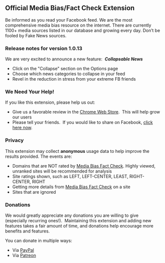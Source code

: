 ## Official Media Bias/Fact Check Extension

Be informed as you read your Facebook feed. We are the most comprehensive media bias resource on the internet. There are currently 1100+ media sources listed in our database and growing every day. Don’t be fooled by Fake News sources.

### Release notes for version 1.0.13

We are very excited to announce a new feature:  **_Collapsable News_**  

*   Click on the "Collapse" section on the Options page
*   Choose which news categories to collapse in your feed
*   Revel in the reduction in stress from your extreme FB friends

### We Need Your Help!

If you like this extension, please help us out:

*   Give us a favorable review in the [Chrome Web Store](https://chrome.google.com/webstore/detail/official-media-biasfact-c/ganicjnkcddicfioohdaegodjodcbkkh).  This will help grow our users
*   Please tell your friends.  If you would like to share on Facebook, [click here now](https://www.facebook.com/sharer/sharer.php?u=https%3A//chrome.google.com/webstore/detail/official-media-biasfact-c/ganicjnkcddicfioohdaegodjodcbkkh).


### Privacy

This extension may collect **anonymous** usage data to help improve the results provided. The events are:</label>

*   Domains that are NOT rated by [Media Bias Fact Check](https://mediabiasfactcheck.com). Highly viewed, unranked sites will be recommended for analysis
*   Site ratings shown, such as LEFT, LEFT-CENTER, LEAST, RIGHT-CENTER, RIGHT
*   Getting more details from [Media Bias Fact Check](https://mediabiasfactcheck.com) on a site
*   Sites that are ignored

### Donations

We would greatly appreciate any donations you are willing to give (especially recurring ones!).  Maintaining this extension and adding new features takes a fair amount of time, and donations help encourage more benefits and features.

You can donate in multiple ways:

*   Via [PayPal](https://paypal.me/drmikecrowe)
*   Via [Patreon](https://www.patreon.com/solvedbymike)